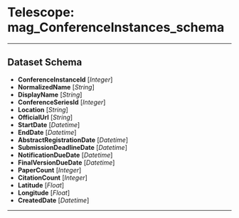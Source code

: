 # Telescope: mag_ConferenceInstances_schema
- - - 
## Dataset Schema

+ **ConferenceInstanceId** [*Integer*]
+ **NormalizedName** [*String*]
+ **DisplayName** [*String*]
+ **ConferenceSeriesId** [*Integer*]
+ **Location** [*String*]
+ **OfficialUrl** [*String*]
+ **StartDate** [*Datetime*]
+ **EndDate** [*Datetime*]
+ **AbstractRegistrationDate** [*Datetime*]
+ **SubmissionDeadlineDate** [*Datetime*]
+ **NotificationDueDate** [*Datetime*]
+ **FinalVersionDueDate** [*Datetime*]
+ **PaperCount** [*Integer*]
+ **CitationCount** [*Integer*]
+ **Latitude** [*Float*]
+ **Longitude** [*Float*]
+ **CreatedDate** [*Datetime*]
- - - 
